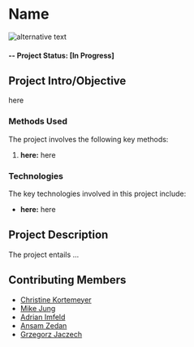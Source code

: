 # Name

![alternative text](img/...)


#### -- Project Status: [In Progress]

## Project Intro/Objective

here

### Methods Used

The project involves the following key methods:

1. **here:** here

### Technologies

The key technologies involved in this project include:

- **here:** here


## Project Description

The project entails ...



## Contributing Members

 - [Christine Kortemeyer](https://github.com/ChrisKorte55)
 - [Mike Jung](https://github.com/MJ-HSLU)
 - [Adrian Imfeld](https://github.com/aimfeld)
 - [Ansam Zedan](https://github.com/ansamz)
 - [Grzegorz Jaczech]()
